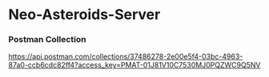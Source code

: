 # Neo-Asteroids-Server

### Postman Collection

https://api.postman.com/collections/37486278-2e00e5f4-03bc-4963-87a0-ccb6cdc82ff4?access_key=PMAT-01J81V10C7530MJ0PQZWC9Q5NV
